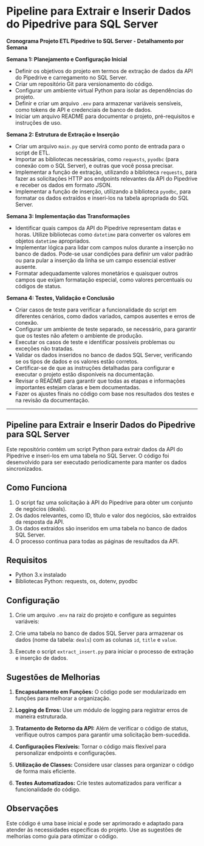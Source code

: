 # Pipeline para Extrair e Inserir Dados do Pipedrive para SQL Server

**Cronograma Projeto ETL Pipedrive to SQL Server - Detalhamento por Semana**

**Semana 1: Planejamento e Configuração Inicial**
- Definir os objetivos do projeto em termos de extração de dados da API do Pipedrive e carregamento no SQL Server.
- Criar um repositório Git para versionamento do código.
- Configurar um ambiente virtual Python para isolar as dependências do projeto.
- Definir e criar um arquivo `.env` para armazenar variáveis sensíveis, como tokens de API e credenciais de banco de dados.
- Iniciar um arquivo README para documentar o projeto, pré-requisitos e instruções de uso.

**Semana 2: Estrutura de Extração e Inserção**
- Criar um arquivo `main.py` que servirá como ponto de entrada para o script de ETL.
- Importar as bibliotecas necessárias, como `requests`, `pyodbc` (para conexão com o SQL Server), e outras que você possa precisar.
- Implementar a função de extração, utilizando a biblioteca `requests`, para fazer as solicitações HTTP aos endpoints relevantes da API do Pipedrive e receber os dados em formato JSON.
- Implementar a função de inserção, utilizando a biblioteca `pyodbc`, para formatar os dados extraídos e inseri-los na tabela apropriada do SQL Server.

**Semana 3: Implementação das Transformações**
- Identificar quais campos da API do Pipedrive representam datas e horas. Utilize bibliotecas como `datetime` para converter os valores em objetos `datetime` apropriados.
- Implementar lógica para lidar com campos nulos durante a inserção no banco de dados. Pode-se usar condições para definir um valor padrão ou para pular a inserção da linha se um campo essencial estiver ausente.
- Formatar adequadamente valores monetários e quaisquer outros campos que exijam formatação especial, como valores percentuais ou códigos de status.

**Semana 4: Testes, Validação e Conclusão**
- Criar casos de teste para verificar a funcionalidade do script em diferentes cenários, como dados variados, campos ausentes e erros de conexão.
- Configurar um ambiente de teste separado, se necessário, para garantir que os testes não afetem o ambiente de produção.
- Executar os casos de teste e identificar possíveis problemas ou exceções não tratadas.
- Validar os dados inseridos no banco de dados SQL Server, verificando se os tipos de dados e os valores estão corretos.
- Certificar-se de que as instruções detalhadas para configurar e executar o projeto estão disponíveis na documentação.
- Revisar o README para garantir que todas as etapas e informações importantes estejam claras e bem documentadas.
- Fazer os ajustes finais no código com base nos resultados dos testes e na revisão da documentação.
---

## Pipeline para Extrair e Inserir Dados do Pipedrive para SQL Server

Este repositório contém um script Python para extrair dados da API do Pipedrive e inseri-los em uma tabela no SQL Server. O código foi desenvolvido para ser executado periodicamente para manter os dados sincronizados.

## Como Funciona

1. O script faz uma solicitação à API do Pipedrive para obter um conjunto de negócios (deals).
2. Os dados relevantes, como ID, título e valor dos negócios, são extraídos da resposta da API.
3. Os dados extraídos são inseridos em uma tabela no banco de dados SQL Server.
4. O processo continua para todas as páginas de resultados da API.

## Requisitos

- Python 3.x instalado
- Bibliotecas Python: requests, os, dotenv, pyodbc

## Configuração

1. Crie um arquivo `.env` na raiz do projeto e configure as seguintes variáveis:

2. Crie uma tabela no banco de dados SQL Server para armazenar os dados (nome da tabela: `deals`) com as colunas `id`, `title` e `value`.

3. Execute o script `extract_insert.py` para iniciar o processo de extração e inserção de dados.

## Sugestões de Melhorias

1. **Encapsulamento em Funções:** O código pode ser modularizado em funções para melhorar a organização.

2. **Logging de Erros:** Use um módulo de logging para registrar erros de maneira estruturada.

3. **Tratamento de Retorno da API:** Além de verificar o código de status, verifique outros campos para garantir uma solicitação bem-sucedida.

4. **Configurações Flexíveis:** Tornar o código mais flexível para personalizar endpoints e configurações.

5. **Utilização de Classes:** Considere usar classes para organizar o código de forma mais eficiente.

6. **Testes Automatizados:** Crie testes automatizados para verificar a funcionalidade do código.

## Observações

Este código é uma base inicial e pode ser aprimorado e adaptado para atender às necessidades específicas do projeto. Use as sugestões de melhorias como guia para otimizar o código.

